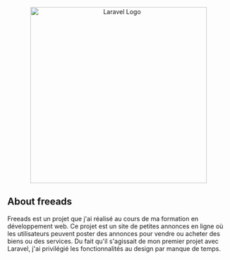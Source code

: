 <p align="center"><a href="https://laravel.com" target="_blank"><img src="https://raw.githubusercontent.com/laravel/art/master/logo-lockup/5%20SVG/2%20CMYK/1%20Full%20Color/laravel-logolockup-cmyk-red.svg" width="400" alt="Laravel Logo"></a></p>

## About freeads

Freeads est un projet que j'ai réalisé au cours de ma formation  en développement web. Ce projet est un site de petites annonces en ligne où les utilisateurs peuvent poster des annonces pour vendre ou acheter des biens ou des services. Du fait qu'il s'agissait de mon premier projet avec Laravel, j'ai privilégié les fonctionnalités au design par manque de temps.